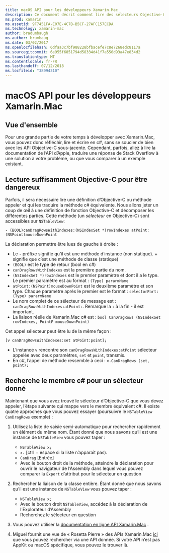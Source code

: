 ```yaml
---
title: macOS API pour les développeurs Xamarin.Mac
description: Ce document décrit comment lire des sélecteurs Objective-C et rechercher leurs méthodes c# correspondants dans une application Xamarin.Mac.
ms.prod: xamarin
ms.assetid: 9F7451FA-E07E-4C7B-B5CF-27AFC157ECDA
ms.technology: xamarin-mac
author: bradumbaugh
ms.author: brumbaug
ms.date: 03/02/2017
ms.openlocfilehash: 6dfaa3c7bf988228bfbacefe7c8e7268edc8117a
ms.sourcegitcommit: 6e955f6851794d58334d41f7a550d93a47e834d2
ms.translationtype: MT
ms.contentlocale: fr-FR
ms.lasthandoff: 07/12/2018
ms.locfileid: "38994310"
---
```

# <a name="macos-apis-for-xamarinmac-developers"></a>macOS API pour les développeurs Xamarin.Mac

## <a name="overview"></a>Vue d'ensemble

Pour une grande partie de votre temps à développer avec Xamarin.Mac, vous pouvez donc réfléchir, lire et écrire en c#, sans se soucier de bien avec les API Objective-C sous-jacente. Cependant, parfois, allez à lire la documentation de l’API d’Apple, traduire une réponse de Stack Overflow à une solution à votre problème, ou que vous comparer à un exemple existant.

## <a name="reading-enough-objective-c-to-be-dangerous"></a>Lecture suffisamment Objective-C pour être dangereux

Parfois, il sera nécessaire lire une définition d’Objective-C ou méthode appeler et qui les traduire la méthode c# équivalente. Nous allons jeter un coup de œil à une définition de fonction Objective-C et décomposer les différentes parties. Cette méthode (un *sélecteur* en Objective-C) sont accessibles sur `NSTableView`:

```objc
- (BOOL)canDragRowsWithIndexes:(NSIndexSet *)rowIndexes atPoint:(NSPoint)mouseDownPoint
```

La déclaration permettre être lues de gauche à droite :

- Le `-` préfixe signifie qu’il est une méthode d’instance (non statique). + signifie que c’est une méthode de classe (statique)
- `(BOOL)` est le type de retour (bool en c#)
- `canDragRowsWithIndexes` est la première partie du nom.
- `(NSIndexSet *)rowIndexes` est le premier paramètre et dont il a le type. Le premier paramètre est au format : `(Type) pararmName`
- `atPoint:(NSPoint)mouseDownPoint` est le deuxième paramètre et son type. Chaque paramètre après le premier est le format : `selectorPart:(Type) pararmName`
- Le nom complet de ce sélecteur de message est : `canDragRowsWithIndexes:atPoint:`. Remarque la `:` à la fin - il est important.
- La liaison réelle de Xamarin.Mac c# est : `bool CanDragRows (NSIndexSet rowIndexes, PointF mouseDownPoint)`

Cet appel sélecteur peut être lu de la même façon :

```objc
[v canDragRowsWithIndexes:set atPoint:point];
```

- L’instance `v` rencontre son `canDragRowsWithIndexes:atPoint` sélecteur appelée avec deux paramètres, `set` et `point`, transmis.
- En c#, l’appel de méthode ressemble à ceci : `x.CanDragRows (set, point);`

<a name="finding_selector" />

## <a name="finding-the-c-member-for-a-given-selector"></a>Recherche le membre c# pour un sélecteur donné

Maintenant que vous avez trouvé le sélecteur d’Objective-C que vous devez appeler, l’étape suivante qui mappe vers le membre équivalent c#. Il existe quatre approches que vous pouvez essayer (poursuivre le `NSTableView CanDragRows` exemple) :

1. Utilisez la liste de saisie semi-automatique pour rechercher rapidement un élément du même nom. Étant donné que nous savons qu’il est une instance de `NSTableView` vous pouvez taper :

    - `NSTableView x;`
    - `x.` [ctrl + espace si la liste n’apparaît pas).
    - `CanDrag` [Entrée]
    - Avec le bouton droit de la méthode, atteindre la déclaration pour ouvrir le navigateur de l’Assembly dans lequel vous pouvez comparer la `Export` d’attribut pour le sélecteur en question

2. Rechercher la liaison de la classe entière. Étant donné que nous savons qu’il est une instance de `NSTableView` vous pouvez taper :

    - `NSTableView x;`
    - Avec le bouton droit `NSTableView`, accédez à la déclaration de l’Explorateur d’Assembly
    - Recherchez le sélecteur en question

3. Vous pouvez utiliser la [documentation en ligne API Xamarin.Mac](https://docs.microsoft.com/dotnet/api/?view=xamarinmac-3.0) .

4. Miguel fournit une vue de « Rosetta Pierre » des APIs Xamarin.Mac [ici](http://tirania.org/tmp/rosetta.html) que vous pouvez rechercher via une API donnée. Si votre API n’est pas AppKit ou macOS spécifique, vous pouvez le trouver là.

<!--
Note: In some cases, the assembly browser can hit a bug where it will open but not jump to the right definition. Keep that tab open, switch back to your source code and try again.
Note: The assembly browser tricks currently only works with Xamarin.Mac Classic. This will be fixed in a future version.
-->
